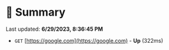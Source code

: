 # 📖 Summary
Last updated: **6/29/2023, 8:36:45 PM**

- `GET` [https://google.com](https://google.com) - **Up** (322ms)
